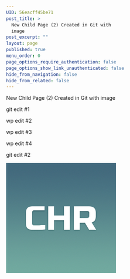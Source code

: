 ```yaml
---
UID: 56eacff45be71
post_title: >
  New Child Page (2) Created in Git with
  image
post_excerpt: ""
layout: page
published: true
menu_order: 0
page_options_require_authentication: false
page_options_show_link_unauthenticated: false
hide_from_navigation: false
hide_from_related: false
---
```

New Child Page (2) Created in Git with image

git edit #1

wp edit #2

wp edit #3

wp edit #4

git edit #2

![alt text][1]

 [1]: /assets/images/chronos.jpg
